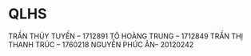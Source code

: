# QLHS
TRẦN THÚY TUYỀN – 1712891
TÔ HOÀNG TRUNG – 1712849
TRẦN THỊ THANH TRÚC – 1760218
NGUYỄN PHÚC ÂN– 20120242

